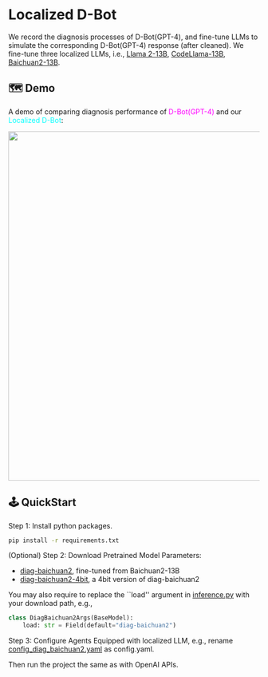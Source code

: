 # Localized D-Bot
We record the diagnosis processes of D-Bot(GPT-4), and fine-tune LLMs to simulate the corresponding D-Bot(GPT-4) response (after cleaned). We fine-tune three localized LLMs, i.e., [Llama 2-13B](https://huggingface.co/meta-llama/Llama-2-13b), [CodeLlama-13B](https://github.com/facebookresearch/codellama), [Baichuan2-13B](https://github.com/baichuan-inc/Baichuan2). 
## 🗺 Demo
A demo of comparing diagnosis performance of <font color=magenta>D-Bot(GPT-4)</font> and our <font color=cyan>Localized D-Bot</font>:

<div align="center">

<img src="../assets/demo.gif" width="700px">

</div>

## 🕹 QuickStart

Step 1: Install python packages.

```bash
pip install -r requirements.txt
```

(Optional) Step 2: Download Pretrained Model Parameters: 
* [diag-baichuan2](https://huggingface.co/curtis-sun/diag-baichuan2/tree/main), fine-tuned from Baichuan2-13B
* [diag-baichuan2-4bit](https://huggingface.co/curtis-sun/diag-baichuan2-4bit/tree/main), a 4bit version of diag-baichuan2

You may also require to replace the ``load'' argument in [inference.py](inference.py) with your download path, e.g., 
```Python
class DiagBaichuan2Args(BaseModel):
    load: str = Field(default="diag-baichuan2")
```

Step 3: Configure Agents Equipped with localized LLM, e.g., rename [config_diag_baichuan2.yaml](../multiagents/agent_conf/config_diag_baichuan2.yaml) as config.yaml.

Then run the project the same as with OpenAI APIs.
